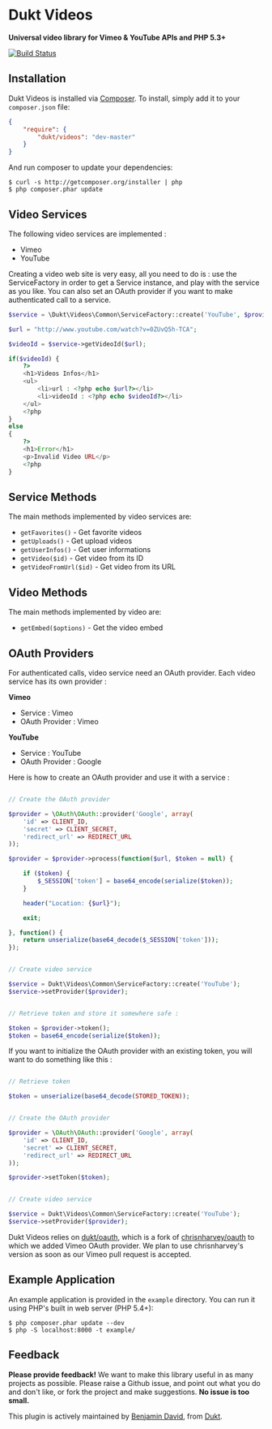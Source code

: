 # Dukt Videos

**Universal video library for Vimeo & YouTube APIs and PHP 5.3+**

[![Build Status](https://travis-ci.org/dukt/videos.png?branch=master)](https://travis-ci.org/dukt/videos)

## Installation

Dukt Videos is installed via [Composer](http://getcomposer.org/). To install, simply add it
to your `composer.json` file:

```json
{
    "require": {
        "dukt/videos": "dev-master"
    }
}
```


And run composer to update your dependencies:

    $ curl -s http://getcomposer.org/installer | php
    $ php composer.phar update

## Video Services

The following video services are implemented :

* Vimeo
* YouTube

Creating a video  web site is very easy, all you need to do is : use the ServiceFactory in order to get a Service instance, and play with the service as you like. You can also set an OAuth provider if you want to make authenticated call to a service.

```php
$service = \Dukt\Videos\Common\ServiceFactory::create('YouTube', $provider);

$url = "http://www.youtube.com/watch?v=0ZUvQ5h-TCA";

$videoId = $service->getVideoId($url);

if($videoId) {
    ?>
    <h1>Videos Infos</h1>
    <ul>
        <li>url : <?php echo $url?></li>
        <li>videoId : <?php echo $videoId?></li>
    </ul>
    <?php
}
else
{
    ?>
    <h1>Error</h1>
    <p>Invalid Video URL</p>
    <?php
}
```

## Service Methods

The main methods implemented by video services are:

* `getFavorites()` - Get favorite videos
* `getUploads()` - Get upload videos
* `getUserInfos()` - Get user informations
* `getVideo($id)` - Get video from its ID
* `getVideoFromUrl($id)` - Get video from its URL

## Video Methods

The main methods implemented by video are:

* `getEmbed($options)` - Get the video embed

## OAuth Providers

For authenticated calls, video service need an OAuth provider. Each video service has its own provider :

**Vimeo**

* Service : Vimeo
* OAuth Provider : Vimeo

**YouTube**

* Service : YouTube
* OAuth Provider : Google

Here is how to create an OAuth provider and use it with a service :

```php

// Create the OAuth provider

$provider = \OAuth\OAuth::provider('Google', array(
    'id' => CLIENT_ID,
    'secret' => CLIENT_SECRET,
    'redirect_url' => REDIRECT_URL
));    

$provider = $provider->process(function($url, $token = null) {

    if ($token) {
        $_SESSION['token'] = base64_encode(serialize($token));
    }

    header("Location: {$url}");

    exit;

}, function() {
    return unserialize(base64_decode($_SESSION['token']));
});


// Create video service

$service = Dukt\Videos\Common\ServiceFactory::create('YouTube');
$service->setProvider($provider);


// Retrieve token and store it somewhere safe :

$token = $provider->token();
$token = base64_encode(serialize($token));
```

If you want to initialize the OAuth provider with an existing token, you will want to do something like this :

```php

// Retrieve token

$token = unserialize(base64_decode(STORED_TOKEN));


// Create the OAuth provider

$provider = \OAuth\OAuth::provider('Google', array(
    'id' => CLIENT_ID,
    'secret' => CLIENT_SECRET,
    'redirect_url' => REDIRECT_URL
));    

$provider->setToken($token);


// Create video service

$service = Dukt\Videos\Common\ServiceFactory::create('YouTube');
$service->setProvider($provider);
```

Dukt Videos relies on [dukt/oauth](https://github.com/dukt/oauth), which is a fork of [chrisnharvey/oauth](https://github.com/chrisnharvey/oauth) to which we added Vimeo OAuth provider. We plan to use chrisnharvey's version as soon as our Vimeo pull request is accepted.


## Example Application

An example application is provided in the `example` directory. You can run it using PHP's built in
web server (PHP 5.4+):

    $ php composer.phar update --dev
    $ php -S localhost:8000 -t example/


## Feedback

**Please provide feedback!** We want to make this library useful in as many projects as possible.
Please raise a Github issue, and point out what you do and don't like, or fork the project and make
suggestions. **No issue is too small.**

This plugin is actively maintained by [Benjamin David](https://github.com/benjamindavid), from [Dukt](http://dukt.net/).
